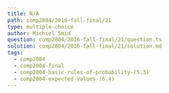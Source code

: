 ```yaml
---
title: N/A
path: comp2804/2016-fall-final/21
type: multiple-choice
author: Michiel Smid
question: comp2804/2016-fall-final/21/question.ts
solution: comp2804/2016-fall-final/21/solution.md
tags:
  - comp2804
  - comp2804-final
  - comp2804-basic-rules-of-probability-(5.3)
  - comp2804-expected-values-(6.4)
---
```

